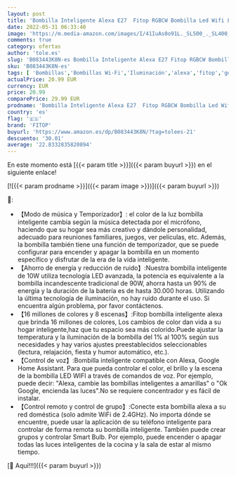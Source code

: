 ```yaml
---
layout: post
title: 'Bombilla Inteligente Alexa E27  Fitop RGBCW Bombilla Led Wifi Lámpara 10W Equivalente 90W  Compatible con Alexa/Google Home/Siri  2700K-6500K Luz Inteligente Bombilla  2 Unidades'
date: 2022-05-31 06:33:40
image: 'https://m.media-amazon.com/images/I/41IuAs0o91L._SL500_._SL400_.jpg'
comments: true
category: ofertas
author: 'tole.es'
slug: 'B083443K8N-es Bombilla Inteligente Alexa E27 Fitop RGBCW Bombilla Led...'
sku: 'B083443K8N-es'
tags: [ 'Bombillas','Bombillas Wi-Fi','Iluminación','alexa','fitop','google','home','🇪🇸', ]
actualPrice: 20.99 EUR
currency: EUR
price: 20.99
comparePrice: 29.99 EUR
prodname: 'Bombilla Inteligente Alexa E27  Fitop RGBCW Bombilla Led Wifi Lámpara 10W Equivalente 90W  Compatible con Alexa/Google Home/Siri  2700K-6500K Luz Inteligente Bombilla  2 Unidades'
country: 'es'
flag: '🇪🇸'
brand: 'FITOP'
buyurl: 'https://www.amazon.es/dp/B083443K8N/?tag=tolees-21'
descuento: '30.01'
average: '22.8332835820894'
---
```


En este momento está [{{< param title >}}]({{< param buyurl >}}) en el siguiente enlace!

[![{{< param prodname >}}]({{< param image >}})]({{< param buyurl >}})

🔎:

- 【Modo de música y Temporizador】: el color de la luz bombilla inteligente cambia según la música detectada por el micrófono, haciendo que su hogar sea más creativo y dándole personalidad, adecuado para reuniones familiares, juegos, ver películas, etc. Además, la bombilla también tiene una función de temporizador, que se puede configurar para encender y apagar la bombilla en un momento específico y disfrutar de la era de la vida inteligente.
- 【Ahorro de energía y reducción de ruido】:Nuestra bombilla inteligente de 10W utiliza tecnología LED avanzada, la potencia es equivalente a la bombilla incandescente tradicional de 90W, ahorra hasta un 90% de energía y la duración de la batería es de hasta 30.000 horas. Utilizando la última tecnología de iluminación, no hay ruido durante el uso. Si encuentra algún problema, por favor contáctenos.
- 【16 millones de colores y 8 escenas】:Fitop bombilla inteligente alexa que brinda 16 millones de colores, Los cambios de color dan vida a su hogar inteligente,haz que tu espacio sea más colorido.Puede ajustar la temperatura y la iluminación de la bombilla del 1% al 100% según sus necesidades y hay varios ajustes preestablecidos seleccionables (lectura, relajación, fiesta y humor automático, etc.).
- 【Control de voz】:Bombilla inteligente compatible con Alexa, Google Home Assistant. Para que pueda controlar el color, el brillo y la escena de la bombilla LED WIFI a través de comandos de voz. Por ejemplo, puede decir: "Alexa, cambie las bombillas inteligentes a amarillas" o "Ok Google, encienda las luces".No se requiere concentrador y es fácil de instalar.
- 【Control remoto y control de grupo】:Conecte esta bombilla alexa a su red doméstica (solo admite WiFi de 2.4GHz). No importa dónde se encuentre, puede usar la aplicación de su teléfono inteligente para controlar de forma remota su bombilla inteligente. También puede crear grupos y controlar Smart Bulb. Por ejemplo, puede encender o apagar todas las luces inteligentes de la cocina y la sala de estar al mismo tiempo.

[🛒 Aquí!!!]({{< param buyurl >}})

